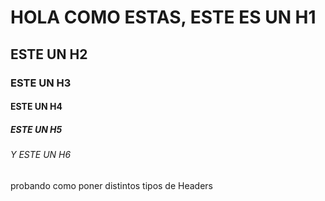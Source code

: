 # HOLA COMO ESTAS, ESTE ES UN H1
## ESTE UN H2
### ESTE UN H3
#### ESTE UN H4
##### ESTE UN H5
###### Y ESTE UN H6

probando como poner distintos tipos de Headers
